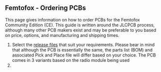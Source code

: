 ## Femtofox - Ordering PCBs

This page gives information on how to order PCBs for the Femtofox Community Edition (CE). This guide is written around the JLCPCB process, although many other PCB makers exist and may be preferable to you based on price, options, and manufacturing and shipping times.

 1. Select the [release files](tbc) that suit your requirements. Please bear in mind that although the PCB is essentially the same, the parts list (BOM) and associated Pick and Place file will differ based on your choice.
The PCB comes in 3 variants based on the radio module being used
 2. 

<!--stackedit_data:
eyJoaXN0b3J5IjpbMTk2MTU2MDA2MF19
-->